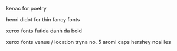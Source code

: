 

kenac for poetry

henri didot for thin fancy fonts

xerox fonts
futida
danh da bold

xerox fonts venue / location
tryna no. 5
aromi caps
hershey noailles